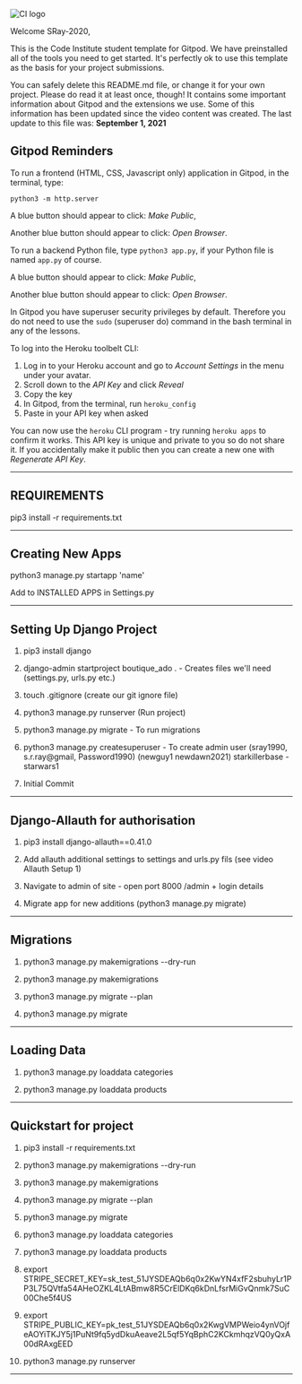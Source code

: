 ![CI logo](https://codeinstitute.s3.amazonaws.com/fullstack/ci_logo_small.png)

Welcome SRay-2020,

This is the Code Institute student template for Gitpod. We have preinstalled all of the tools you need to get started. It's perfectly ok to use this template as the basis for your project submissions.

You can safely delete this README.md file, or change it for your own project. Please do read it at least once, though! It contains some important information about Gitpod and the extensions we use. Some of this information has been updated since the video content was created. The last update to this file was: **September 1, 2021**

## Gitpod Reminders

To run a frontend (HTML, CSS, Javascript only) application in Gitpod, in the terminal, type:

`python3 -m http.server`

A blue button should appear to click: _Make Public_,

Another blue button should appear to click: _Open Browser_.

To run a backend Python file, type `python3 app.py`, if your Python file is named `app.py` of course.

A blue button should appear to click: _Make Public_,

Another blue button should appear to click: _Open Browser_.

In Gitpod you have superuser security privileges by default. Therefore you do not need to use the `sudo` (superuser do) command in the bash terminal in any of the lessons.

To log into the Heroku toolbelt CLI:

1. Log in to your Heroku account and go to *Account Settings* in the menu under your avatar.
2. Scroll down to the *API Key* and click *Reveal*
3. Copy the key
4. In Gitpod, from the terminal, run `heroku_config`
5. Paste in your API key when asked

You can now use the `heroku` CLI program - try running `heroku apps` to confirm it works. This API key is unique and private to you so do not share it. If you accidentally make it public then you can create a new one with _Regenerate API Key_.

------

## REQUIREMENTS

pip3 install -r requirements.txt


------



## Creating New Apps

python3 manage.py startapp 'name'

Add to INSTALLED APPS in Settings.py


------

## Setting Up Django Project

1. pip3 install django 

2. django-admin startproject boutique_ado . - Creates files we'll need (settings.py, urls.py etc.)

3. touch .gitignore (create our git ignore file)

4. python3 manage.py runserver (Run project)

5. python3 manage.py migrate - To run migrations

6. python3 manage.py createsuperuser - To create admin user (sray1990, s.r.ray@gmail, Password1990) (newguy1 newdawn2021) starkillerbase - starwars1

7. Initial Commit


------

## Django-Allauth for authorisation 

1. pip3 install django-allauth==0.41.0

2. Add allauth additional settings to settings and urls.py fils (see video Allauth Setup 1)

3. Navigate to admin of site - open port 8000 /admin + login details

4. Migrate app for new additions (python3 manage.py migrate)


------

## Migrations 

1. python3 manage.py makemigrations --dry-run

2. python3 manage.py makemigrations 

3. python3 manage.py migrate --plan

4. python3 manage.py migrate 

------

## Loading Data

1. python3 manage.py loaddata categories

2. python3 manage.py loaddata products

------

## Quickstart for project

1. pip3 install -r requirements.txt

2. python3 manage.py makemigrations --dry-run

3. python3 manage.py makemigrations 

4. python3 manage.py migrate --plan

5. python3 manage.py migrate 

6. python3 manage.py loaddata categories

7. python3 manage.py loaddata products

8. export STRIPE_SECRET_KEY=sk_test_51JYSDEAQb6q0x2KwYN4xfF2sbuhyLr1PP3L75QVtfa54AHeOZKL4LtABmw8R5CrElDKq6kDnLfsrMiGvQnmk7SuC00Che5f4US

9. export STRIPE_PUBLIC_KEY=pk_test_51JYSDEAQb6q0x2KwgVMPWeio4ynVOjfeAOYiTKJY5j1PuNt9fq5ydDkuAeave2L5qf5YqBphC2KCkmhqzVQ0yQxA00dRAxgEED

10. python3 manage.py runserver 

------
